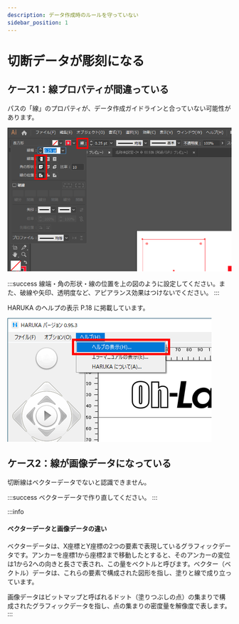 ```yaml
---
description: データ作成時のルールを守っていない
sidebar_position: 1
---
```


# 切断データが彫刻になる

## ケース1：線プロパティが間違っている

パスの「線」のプロパティが、データ作成ガイドラインと合っていない可能性があります。

![](/assets/20191030_05.png)

:::success
線端・角の形状・線の位置を上の図のように設定してください。また、破線や矢印、透明度など、アピアランス効果はつけないでください。
:::

HARUKA のヘルプの表示 P.18 に掲載しています。

![ヘルプの表示 P.18 に掲載しています。](/assets/20191031_08.png)

## ケース2：線が画像データになっている

切断線はベクターデータでないと認識できません。

:::success
ベクターデータで作り直してください。
:::

:::info
#### ベクターデータと画像データの違い

ベクターデータは、X座標とY座標の2つの要素で表現しているグラフィックデータです。アンカーを座標1から座標2まで移動したとすると、そのアンカーの変位は1から2への向きと長さで表され、この量をベクトルと呼びます。ベクター（ベクトル）データは、これらの要素で構成された図形を指し、塗りと線で成り立っています。

画像データはビットマップと呼ばれるドット（塗りつぶしの点）の集まりで構成されたグラフィックデータを指し、点の集まりの密度量を解像度で表します。
:::
